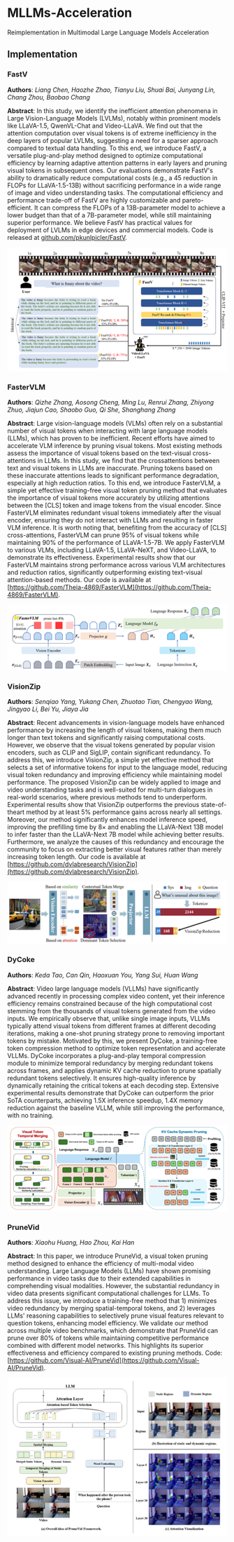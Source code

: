 # MLLMs-Acceleration
Reimplementation in Multimodal Large Language Models Acceleration

## Implementation

### FastV

**Authors**: *Liang Chen, Haozhe Zhao, Tianyu Liu, Shuai Bai, Junyang Lin, Chang Zhou, Baobao Chang*

**Abstract**: In this study, we identify the inefficient attention phenomena in Large Vision-Language Models (LVLMs), notably within prominent models like LLaVA-1.5, QwenVL-Chat and Video-LLaVA. We find out that the attention computation over visual tokens is of extreme inefficiency in the deep layers of popular LVLMs, suggesting a need for a sparser approach compared to textual data handling. To this end, we introduce FastV, a versatile plug-and-play method designed to optimize computational efficiency by learning adaptive attention patterns in early layers and pruning visual tokens in subsequent ones. Our evaluations demonstrate FastV's ability to dramatically reduce computational costs (e.g., a 45 reduction in FLOPs for LLaVA-1.5-13B) without sacrificing performance in a wide range of image and video understanding tasks. The computational efficiency and performance trade-off of FastV are highly customizable and pareto-efficient. It can compress the FLOPs of a 13B-parameter model to achieve a lower budget than that of a 7B-parameter model, while still maintaining superior performance. We believe FastV has practical values for deployment of LVLMs in edge devices and commercial models. Code is released at [github.com/pkunlpicler/FastV](https://github.com/pkunlpicler/FastV).

![FastV](./assets/fastv.png)

### FasterVLM


**Authors**: *Qizhe Zhang, Aosong Cheng, Ming Lu, Renrui Zhang, Zhiyong Zhuo, Jiajun Cao, Shaobo Guo, Qi She, Shanghang Zhang*

**Abstract**: Large vision-language models (VLMs) often rely on a substantial number of visual tokens when interacting with large language models (LLMs), which has proven to be inefficient. Recent efforts have aimed to accelerate VLM inference by pruning visual tokens. Most existing methods assess the importance of visual tokens based on the text-visual cross-attentions in LLMs. In this study, we find that the crossattentions between text and visual tokens in LLMs are inaccurate. Pruning tokens based on these inaccurate attentions leads to significant performance degradation, especially at high reduction ratios. To this end, we introduce FasterVLM, a simple yet effective training-free visual token pruning method that evaluates the importance of visual tokens more accurately by utilizing attentions between the [CLS] token and image tokens from the visual encoder. Since FasterVLM eliminates redundant visual tokens immediately after the visual encoder, ensuring they do not interact with LLMs and resulting in faster VLM inference. It is worth noting that, benefiting from the accuracy of [CLS] cross-attentions, FasterVLM can prune 95% of visual tokens while maintaining 90% of the performance of LLaVA-1.5-7B. We apply FasterVLM to various VLMs, including LLaVA-1.5, LLaVA-NeXT, and Video-LLaVA, to demonstrate its effectiveness. Experimental results show that our FasterVLM maintains strong performance across various VLM architectures and reduction ratios, significantly outperforming existing text-visual attention-based methods. Our code is available at [https://github.com/Theia-4869/FasterVLM](https://github.com/Theia-4869/FasterVLM).

![FasterVLM](./assets/fastervlm.png)

### VisionZip

**Authors**: *Senqiao Yang, Yukang Chen, Zhuotao Tian, Chengyao Wang, Jingyao Li, Bei Yu, Jiaya Jia*

**Abstract**: Recent advancements in vision-language models have enhanced performance by increasing the length of visual tokens, making them much longer than text tokens and significantly raising computational costs. However, we observe that the visual tokens generated by popular vision encoders, such as CLIP and SigLIP, contain significant redundancy. To address this, we introduce VisionZip, a simple yet effective method that selects a set of informative tokens for input to the language model, reducing visual token redundancy and improving efficiency while maintaining model performance. The proposed VisionZip can be widely applied to image and video understanding tasks and is well-suited for multi-turn dialogues in real-world scenarios, where previous methods tend to underperform. Experimental results show that VisionZip outperforms the previous state-of-theart method by at least 5% performance gains across nearly all settings. Moreover, our method significantly enhances model inference speed, improving the prefilling time by 8× and enabling the LLaVA-Next 13B model to infer faster than the LLaVA-Next 7B model while achieving better results. Furthermore, we analyze the causes of this redundancy and encourage the community to focus on extracting better visual features rather than merely increasing token length. Our code is available at [https://github.com/dvlabresearch/VisionZip](https://github.com/dvlabresearch/VisionZip).

![VisionZip](./assets/visionzip.png)

### DyCoke

**Authors**: *Keda Tao, Can Qin, Haoxuan You, Yang Sui, Huan Wang*

**Abstract**: Video large language models (VLLMs) have significantly advanced recently in processing complex video content, yet their inference efficiency remains constrained because of the high computational cost stemming from the thousands of visual tokens generated from the video inputs. We empirically observe that, unlike single image inputs, VLLMs typically attend visual tokens from different frames at different decoding iterations, making a one-shot pruning strategy prone to removing important tokens by mistake. Motivated by this, we present DyCoke, a training-free token compression method to optimize token representation and accelerate VLLMs. DyCoke incorporates a plug-and-play temporal compression module to minimize temporal redundancy by merging redundant tokens across frames, and applies dynamic KV cache reduction to prune spatially redundant tokens selectively. It ensures high-quality inference by dynamically retaining the critical tokens at each decoding step. Extensive experimental results demonstrate that DyCoke can outperform the prior SoTA counterparts, achieving 1.5X inference speedup, 1.4X memory reduction against the baseline VLLM, while still improving the performance, with no training.

![DyCoke](./assets/dycoke.png)

### PruneVid

**Authors**: *Xiaohu Huang, Hao Zhou, Kai Han*

**Abstract**: In this paper, we introduce PruneVid, a visual token pruning method designed to enhance the efficiency of multi-modal video understanding. Large Language Models (LLMs) have shown promising performance in video tasks due to their extended capabilities in comprehending visual modalities. However, the substantial redundancy in video data presents significant computational challenges for LLMs. To address this issue, we introduce a training-free method that 1) minimizes video redundancy by merging spatial-temporal tokens, and 2) leverages LLMs' reasoning capabilities to selectively prune visual features relevant to question tokens, enhancing model efficiency. We validate our method across multiple video benchmarks, which demonstrate that PruneVid can prune over 80% of tokens while maintaining competitive performance combined with different model networks. This highlights its superior effectiveness and efficiency compared to existing pruning methods. Code: [https://github.com/Visual-AI/PruneVid](https://github.com/Visual-AI/PruneVid).

![PruneVid](./assets/prunevid.png)
